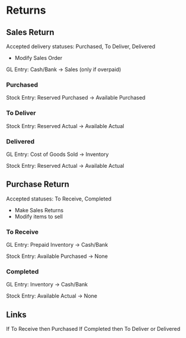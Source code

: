 # Returns

## Sales Return

Accepted delivery statuses: Purchased, To Deliver, Delivered

- Modify Sales Order

GL Entry: Cash/Bank -> Sales (only if overpaid)

### Purchased

Stock Entry: Reserved Purchased -> Available Purchased

### To Deliver

Stock Entry: Reserved Actual -> Available Actual

### Delivered

GL Entry: Cost of Goods Sold -> Inventory

Stock Entry: Reserved Actual -> Available Actual

## Purchase Return

Accepted statuses: To Receive, Completed

- Make Sales Returns
- Modify items to sell

### To Receive

GL Entry: Prepaid Inventory -> Cash/Bank

Stock Entry: Available Purchased -> None

### Completed

GL Entry: Inventory -> Cash/Bank

Stock Entry: Available Actual -> None

## Links

If To Receive then Purchased
If Completed then To Deliver or Delivered
